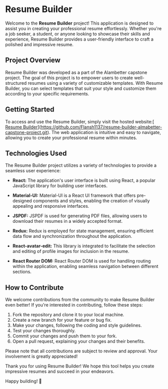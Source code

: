 # Resume Builder

Welcome to the **Resume Builder** project! This application is designed to assist you in creating your professional resume effortlessly. Whether you're a job seeker, a student, or anyone looking to showcase their skills and experience, Resume Builder provides a user-friendly interface to craft a polished and impressive resume.

## Project Overview

Resume Builder was developed as a part of the Alambetter capstone project. The goal of this project is to empower users to create well-structured resumes using a variety of customizable templates. With Resume Builder, you can select templates that suit your style and customize them according to your specific requirements.

## Getting Started

To access and use the Resume Builder, simply visit the hosted website:[ [Resume Builder](https://resume-builder-gules.vercel.app/)](https://github.com/Flansh1137/resume-builder-almabetter-capstone-project.git). The web application is intuitive and easy to navigate, allowing you to create your professional resume within minutes.

## Technologies Used

The Resume Builder project utilizes a variety of technologies to provide a seamless user experience:

- **React:** The application's user interface is built using React, a popular JavaScript library for building user interfaces.

- **Material-UI:** Material-UI is a React UI framework that offers pre-designed components and styles, enabling the creation of visually appealing and responsive interfaces.

- **JSPDF:** JSPDF is used for generating PDF files, allowing users to download their resumes in a widely accepted format.

- **Redux:** Redux is employed for state management, ensuring efficient data flow and synchronization throughout the application.

- **React-avatar-edit:** This library is integrated to facilitate the selection and editing of profile images for inclusion in the resume.

- **React Router DOM:** React Router DOM is used for handling routing within the application, enabling seamless navigation between different sections.

## How to Contribute

We welcome contributions from the community to make Resume Builder even better! If you're interested in contributing, follow these steps:

1. Fork the repository and clone it to your local machine.
2. Create a new branch for your feature or bug fix.
3. Make your changes, following the coding and style guidelines.
4. Test your changes thoroughly.
5. Commit your changes and push them to your fork.
6. Open a pull request, explaining your changes and their benefits.

Please note that all contributions are subject to review and approval. Your involvement is greatly appreciated!

Thank you for using Resume Builder! We hope this tool helps you create impressive resumes and succeed in your endeavors.

Happy building! 🚀
